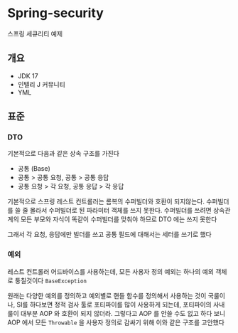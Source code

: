 # Spring-security
스프링 세큐리티 예제

## 개요
- JDK 17
- 인텔리 J 커뮤니티
- YML

## 표준

### DTO
기본적으로 다음과 같은 상속 구조를 가진다
- 공통 (Base)
- 공통 > 공통 요청, 공통 > 공통 응답
- 공통 요청 > 각 요청, 공통 응답 > 각 응답

기본적으로 스프링 레스트 컨트롤러는 롬복의 수퍼빌더와 호환이 되지않는다.
수퍼빌더를 쓸 줄 몰라서 수퍼빌더로 된 파라미터 객체를 쓰지 못한다.
수퍼빌더를 쓰려면 상속관계의 모든 부모와 자식이 똑같이 수퍼빌더를 맞춰야 하므로 DTO 에는 쓰지 못한다

그래서 각 요청, 응답에만 빌더를 쓰고 공통 필드에 대해서는 세터를 쓰기로 했다

### 예외
레스트 컨트롤러 어드바이스를 사용하는데, 모든 사용자 정의 예외는 하나의 예외 객체로 퉁칠것이다
`BaseException`

원래는 다양한 예외를 정의하고 예외별로 핸들 함수를 정의해서 사용하는 것이 국룰이나,
SI를 하다보면 정적 검사 툴로 포티파이를 많이 사용하게 되는데, 포티파이의 사내 룰이 대부분 AOP 와 호환이 되지 않더라.
그렇다고 AOP 를 안쓸 수도 없고 하다 보니 AOP 에서 모든 `Throwable` 을 사용자 정의로 감싸기 위해
이와 같은 구조를 고안했다